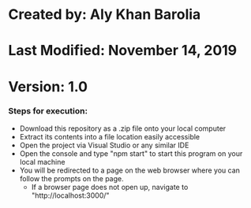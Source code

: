 # Created by: Aly Khan Barolia
# Last Modified: November 14, 2019
# Version: 1.0

### Steps for execution:
- Download this repository as a .zip file onto your local computer
- Extract its contents into a file location easily accessible
- Open the project via Visual Studio or any similar IDE
- Open the console and type "npm start" to start this program on your local machine
- You will be redirected to a page on the web browser where you can follow the prompts on the page.
    - If a browser page does not open up, navigate to "http://localhost:3000/"
